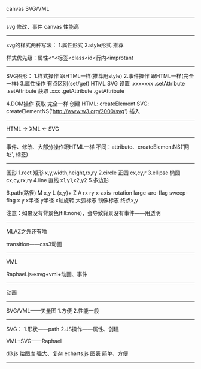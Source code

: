 canvas
SVG/VML

--------------------------------------------------------------------------------

svg     修改、事件
canvas  性能高

--------------------------------------------------------------------------------

svg的样式两种写法：
1.属性形式
2.style形式     推荐

样式优先级：属性<*<标签<class<id<行内<improtant

--------------------------------------------------------------------------------

SVG图形：
1.样式操作        跟HTML一样(推荐用style)
2.事件操作        跟HTML一样(完全一样)
3.属性操作        有点区别(set/get)
      HTML                  SVG
设置  .xxx=xxx              .setAttribute
      .setAttribute
获取  .xxx                  .getAttribute
      .getAttribute

4.DOM操作
  获取            完全一样
  创建            HTML: createElement
                  SVG: createElementNS('http://www.w3.org/2000/svg')
  插入

--------------------------------------------------------------------------------

HTML  ->  XML   <-    SVG

--------------------------------------------------------------------------------

事件、修改、大部分操作跟HTML一样
不同：attribute、createElementNS('网址', 标签)

--------------------------------------------------------------------------------

图形
1.rect      矩形        x,y,width,height,rx,ry
2.circle    正圆        cx,cy,r
3.ellipse   椭圆        cx,cy,rx,ry
4.line      直线        x1,y1,x2,y2
5.多边形

6.path(路径)
  M     x,y
  L     (x,y)+
  Z
  A     rx    ry    x-axis-rotation large-arc-flag sweep-flag x y
        x半径 y半径  x轴旋转         大弧标志        镜像标志    终点x,y

注意：如果没有背景色(fill:none)，会导致背景没有事件——用透明

--------------------------------------------------------------------------------

MLAZ之外还有啥

transition——css3动画

--------------------------------------------------------------------------------

VML

Raphael.js=>svg+vml+动画、事件

--------------------------------------------------------------------------------

动画

--------------------------------------------------------------------------------

SVG/VML——矢量图
1.方便
2.性能一般

--------------------------------------------------------------------------------

SVG：
1.形状——path
2.JS操作——属性、创建

VML+SVG——Raphael

d3.js         绘图库  强大、复杂
echarts.js    图表    简单、方便

--------------------------------------------------------------------------------
